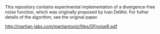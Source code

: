 This repository contains experimental implementation of a divergence-free noise
function, which was originally proposed by Ivan DeWol. For futher details of
the algorithm, see the original paper.

http://martian-labs.com/martiantoolz/files/DFnoiseR.pdf
